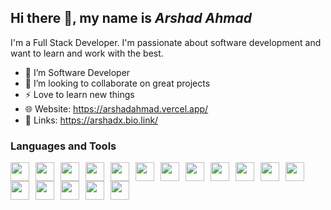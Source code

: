 ## Hi there 👋, my name is *Arshad Ahmad*
I'm a Full Stack Developer. I'm passionate about software development and want to learn and work with the best.

- 🌱 I’m Software Developer 
- 👯 I’m looking to collaborate on great projects 
- ⚡ Love to learn new things
- 🌐 Website: https://arshadahmad.vercel.app/
- 🔗 Links: https://arshadx.bio.link/

### **Languages and Tools**

<img src="https://cdn.jsdelivr.net/gh/devicons/devicon/icons/html5/html5-original.svg" width=30 align="left" style="margin-right:10px;" />

<img src="https://cdn.jsdelivr.net/gh/devicons/devicon/icons/css3/css3-original.svg" width=30 align="left" style="margin-right:10px;" />

<img src="https://cdn.jsdelivr.net/gh/devicons/devicon/icons/javascript/javascript-original.svg" width=30 align="left" style="margin-right:10px;" />

<img src="https://cdn.jsdelivr.net/gh/devicons/devicon/icons/nodejs/nodejs-original.svg" width=30 align="left" style="margin-right:10px;" />

<img src="https://cdn.jsdelivr.net/gh/devicons/devicon/icons/express/express-original.svg" width=30 align="left" style="margin-right:10px; background:white;" />

<img src="https://cdn.jsdelivr.net/gh/devicons/devicon/icons/mongodb/mongodb-original.svg" width=30 align="left" style="margin-right:10px;" />

<img src="https://cdn.jsdelivr.net/gh/devicons/devicon/icons/mysql/mysql-original.svg" width=30 align="left" style="margin-right:10px;" />

<img src="https://cdn.jsdelivr.net/gh/devicons/devicon/icons/react/react-original.svg" width=30 align="left" style="margin-right:10px;" />

<img src="https://cdn.jsdelivr.net/gh/devicons/devicon/icons/java/java-original.svg" width=30 align="left" style="margin-right:10px;" />

<img src="https://cdn.jsdelivr.net/gh/devicons/devicon/icons/androidstudio/androidstudio-original.svg" width=30 align="left" style="margin-right:10px;" />

<img src="https://cdn.jsdelivr.net/gh/devicons/devicon/icons/python/python-original.svg" width=30 align="left" style="margin-right:10px;" />

<img src="https://cdn.jsdelivr.net/gh/devicons/devicon/icons/git/git-original.svg" width=30 align="left" style="margin-right:10px;" />

<img src="https://cdn.jsdelivr.net/gh/devicons/devicon/icons/bootstrap/bootstrap-original.svg" width=30 align="left" style="margin-right:10px;" />

<img src="https://cdn.jsdelivr.net/gh/devicons/devicon/icons/kotlin/kotlin-original.svg" width=30 align="left" style="margin-right:10px;" />

<img src="https://img.icons8.com/?size=100&id=wpZmKzk11AzJ&format=png&color=000000" width=30 align="left" style="margin-right:10px;" />

<img src="https://img.icons8.com/?size=100&id=F6H2fsqXKBwH&format=png&color=000000" width=30 align="left" style="margin-right:10px;" />

<img src="https://img.icons8.com/?size=100&id=jD-fJzVguBmw&format=png&color=000000" width=30 align="left" style="margin-right:10px;" />



<!-- <img src="" width=30 align="left" style="margin-right:10px;" /> -->

<br>
<br>
